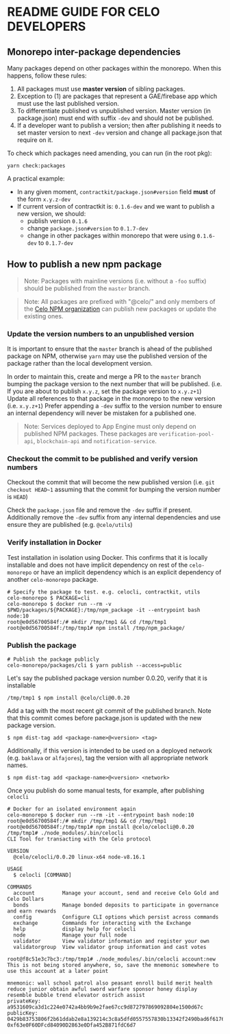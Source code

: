 # README GUIDE FOR CELO DEVELOPERS

## Monorepo inter-package dependencies

Many packages depend on other packages within the monorepo. When this happens, follow these rules:

1.  All packages must use **master version** of sibling packages.
2.  Exception to (1) are packages that represent a GAE/firebase app which must use the last published version.
3.  To differentiate published vs unpublished version. Master version (in package.json) must end with suffix `-dev` and should not be published.
4.  If a developer want to publish a version; then after publishing it needs to set master version to next `-dev` version and change all package.json that require on it.

To check which packages need amending, you can run (in the root pkg):

    yarn check:packages

A practical example:

- In any given moment, `contractkit/package.json#version` field **must** of the form `x.y.z-dev`
- If current version of contractkit is: `0.1.6-dev` and we want to publish a new version, we should:
  - publish version `0.1.6`
  - change `package.json#version` to `0.1.7-dev`
  - change in other packages within monorepo that were using `0.1.6-dev` to `0.1.7-dev`

## How to publish a new npm package

> Note: Packages with mainline versions (i.e. without a `-foo` suffix) should be published from the `master` branch.

> Note: All packages are prefixed with "@celo/" and only members of the [Celo NPM organization](https://www.npmjs.com/settings/celo/members) can publish new packages or update the existing ones.

### Update the version numbers to an unpublished version

It is important to ensure that the `master` branch is ahead of the published package on NPM, otherwise `yarn` may use the published version of the package rather than the local development version.

In order to maintain this, create and merge a PR to the `master` branch bumping the package version to the next number that will be published. (i.e. If you are about to publish `x.y.z`, set the package version to `x.y.z+1`)
Update all references to that package in the monorepo to the new version (i.e. `x.y.z+1`)
Prefer appending a `-dev` suffix to the version number to ensure an internal dependency will never be mistaken for a published one.

> Note: Services deployed to App Engine must only depend on published NPM packages. These packages are `verification-pool-api`, `blockchain-api` and `notification-service`.

### Checkout the commit to be published and verify version numbers

Checkout the commit that will become the new published version (i.e. `git checkout HEAD~1` assuming that the commit for bumping the version number is `HEAD`)

Check the `package.json` file and remove the `-dev` suffix if present. Additionally remove the `-dev` suffix from any internal dependencies and use ensure they are published (e.g. `@celo/utils`)

### Verify installation in Docker

Test installation in isolation using Docker.
This confirms that it is locally installable and does not have implicit dependency on rest of the `celo-monorepo` or have an implicit dependency which is an explicit dependency of another `celo-monorepo` package.

```
# Specify the package to test. e.g. celocli, contractkit, utils
celo-monorepo $ PACKAGE=cli
celo-monorepo $ docker run --rm -v $PWD/packages/${PACKAGE}:/tmp/npm_package -it --entrypoint bash node:10
root@e0d56700584f:/# mkdir /tmp/tmp1 && cd /tmp/tmp1
root@e0d56700584f:/tmp/tmp1# npm install /tmp/npm_package/
```

### Publish the package

```
# Publish the package publicly
celo-monorepo/packages/cli $ yarn publish --access=public
```

Let's say the published package version number 0.0.20, verify that it is installable

```
/tmp/tmp1 $ npm install @celo/cli@0.0.20
```

Add a tag with the most recent git commit of the published branch. Note that this commit comes before package.json is updated with the new package version.

```
$ npm dist-tag add <package-name>@<version> <tag>
```

Additionally, if this version is intended to be used on a deployed network (e.g. `baklava` or `alfajores`), tag the version with all appropriate network names.

```
$ npm dist-tag add <package-name>@<version> <network>
```

Once you publish do some manual tests, for example, after publishing `celocli`

```
# Docker for an isolated environment again
celo-monorepo $ docker run --rm -it --entrypoint bash node:10
root@e0d56700584f:/# mkdir /tmp/tmp1 && cd /tmp/tmp1
root@e0d56700584f:/tmp/tmp1# npm install @celo/celocli@0.0.20
/tmp/tmp1# ./node_modules/.bin/celocli
CLI Tool for transacting with the Celo protocol

VERSION
  @celo/celocli/0.0.20 linux-x64 node-v8.16.1

USAGE
  $ celocli [COMMAND]

COMMANDS
  account         Manage your account, send and receive Celo Gold and Celo Dollars
  bonds           Manage bonded deposits to participate in governance and earn rewards
  config          Configure CLI options which persist across commands
  exchange        Commands for interacting with the Exchange
  help            display help for celocli
  node            Manage your full node
  validator       View validator information and register your own
  validatorgroup  View validator group information and cast votes

root@f8c51e3c7bc3:/tmp/tmp1# ./node_modules/.bin/celocli account:new
This is not being stored anywhere, so, save the mnemonic somewhere to use this account at a later point

mnemonic: wall school patrol also peasant enroll build merit health reduce junior obtain awful sword warfare sponsor honey display resemble bubble trend elevator ostrich assist
privateKey: a9531609ca3d1c224e0742a4bb9b9e2fae67cc9d872797869092804e1500d67c
publicKey: 0429b83753806f2b61ddab2e8a139214c3c8a5dfd0557557830b13342f2490bad6f61767e1b0707be51685e5e13683e6fa276333cbdb06f07768a09b8070e27259accountAddress: 0xf63e0F60DFcd84090D2863e0Dfa452B871fdC6d7
```
